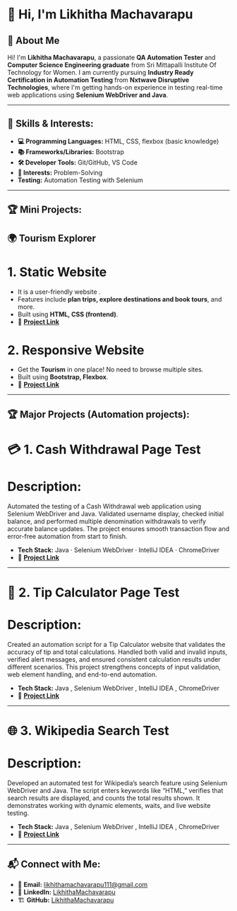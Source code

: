 # 👋 Hi, I'm **Likhitha Machavarapu**

## 📌 About Me
Hi! I'm **Likhitha Machavarapu**, a passionate **QA Automation Tester** and **Computer Science Engineering graduate** from Sri Mittapalli Institute Of Technology for Women.
I am currently pursuing **Industry Ready Certification in Automation Testing** from **Nxtwave Disruptive Technologies**, where I'm getting hands-on experience in testing real-time web applications using **Selenium WebDriver and Java**.

---
## 🚀 Skills & Interests:

- **💻 Programming Languages:** HTML, CSS, flexbox (basic knowledge)  
- **📚 Frameworks/Libraries:** Bootstrap    
- **🛠️ Developer Tools:** Git/GitHub, VS Code 
- **🎯 Interests:** Problem-Solving
- **Testing:** Automation Testing with Selenium

---
## 🏆 Mini Projects:

## 🌍 Tourism Explorer 

# 1. Static Website
- It is a user-friendly website .
- Features include **plan trips, explore destinations and book tours**, and more.
- Built using **HTML, CSS (frontend)**.
- 🔗 **[Project Link](https://github.com/LikhithaMachavarapu11/Static-Website.git)**

# 2. Responsive Website
- Get the **Tourism** in one place! No need to browse multiple sites.
- Built using **Bootstrap, Flexbox**.
- 🔗 **[Project Link](https://github.com/LikhithaMachavarapu11/Responsive-Website.git)**

---

## 🏆 Major Projects (Automation projects):

# 💳 1. Cash Withdrawal Page Test

# Description:
Automated the testing of a Cash Withdrawal web application using Selenium WebDriver and Java.
Validated username display, checked initial balance, and performed multiple denomination withdrawals to verify accurate balance updates.
The project ensures smooth transaction flow and error-free automation from start to finish.

- **Tech Stack:** Java · Selenium WebDriver · IntelliJ IDEA · ChromeDriver
- 🔗 **[Project Link](https://github.com/LikhithaMachavarapu11/Cash-Withdrawal-Page-Test)**


---

# 🧮 2. Tip Calculator Page Test

# Description:
Created an automation script for a Tip Calculator website that validates the accuracy of tip and total calculations.
Handled both valid and invalid inputs, verified alert messages, and ensured consistent calculation results under different scenarios.
This project strengthens concepts of input validation, web element handling, and end-to-end automation.

- **Tech Stack:** Java , Selenium WebDriver , IntelliJ IDEA , ChromeDriver
- 🔗 **[Project Link](https://github.com/LikhithaMachavarapu11/Tip-Calculator-Test)**

---

# 🌐 3. Wikipedia Search Test

# Description:
Developed an automated test for Wikipedia’s search feature using Selenium WebDriver and Java.
The script enters keywords like “HTML,” verifies that search results are displayed, and counts the total results shown.
It demonstrates working with dynamic elements, waits, and live website testing.

- **Tech Stack:** Java , Selenium WebDriver , IntelliJ IDEA , ChromeDriver
- 🔗 **[Project Link](https://github.com/LikhithaMachavarapu11/Wikipedia-Search-Test)**

---


## 📬 Connect with Me:

- 📧 **Email:** likhithamachavarapu111@gmail.com  
- 💼 **LinkedIn:** [LikhithaMachavarapu](https://www.linkedin.com/in/likhitha111)  
- 🏗️ **GitHub:** [LikhithaMachavarapu](https://github.com/likhithamachavarapu11)  
